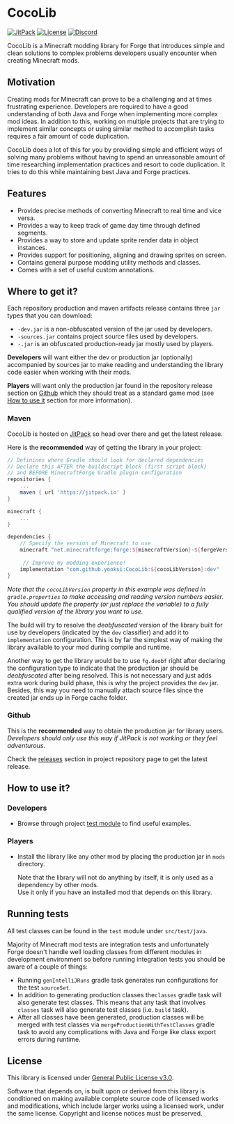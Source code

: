 # CocoLib

[![JitPack](https://jitpack.io/v/yooksi/CocoLib.svg)](https://jitpack.io/#yooksi/CocoLib) [![License](https://img.shields.io/github/license/yooksi/CocoLib)](https://www.gnu.org/licenses/) [![Discord](https://img.shields.io/discord/710517912485494794)](https://discord.gg/dKY9xW)

CocoLib is a Minecraft modding library for Forge that introduces simple and clean solutions to complex problems developers usually encounter when creating Minecraft mods.

## Motivation

Creating mods for Minecraft can prove to be a challenging and at times frustrating experience. Developers are required to have a good understanding of both Java and Forge when implementing more complex mod ideas. In addition to this, working on multiple projects that are trying to implement similar concepts or using similar method to accomplish tasks requires a fair amount of code duplication.

CocoLib does a lot of this for you by providing simple and efficient ways of solving many problems without having to spend an unreasonable amount of time researching implementation practices and resort to code duplication. It tries to do this while maintaining best Java and Forge practices.

## Features

- Provides precise methods of converting Minecraft to real time and vice versa.
- Provides a way to keep track of game day time through defined segments.
- Provides a way to store and update sprite render data in object instances.
- Provides support for positioning, aligning and drawing sprites on screen.
- Contains general purpose modding utility methods and classes.
- Comes with a set of useful custom annotations. 

## Where to get it?

Each repository production and maven artifacts release contains three `jar` types that you can download:

- `-dev.jar` is a non-obfuscated version of the jar used by developers.
- `-sources.jar` contains project source files used by developers.
- `-.jar` is an obfuscated production-ready jar mostly used by players. 

**Developers** will want either the dev or production jar (optionally) accompanied by sources jar to make reading and understanding the library code easier when working with their mods.

**Players** will want only the production jar found in the repository release section on [Github](#github) which they should treat as a standard game mod (see [How to use it](#players) section for more information).

### Maven

CocoLib is hosted on [JitPack](https://jitpack.io/#yooksi/CocoLib) so head over there and get the latest release.

Here is the **recommended** way of getting the library in your project:

```groovy
// Definines where Gradle should look for declared dependencies
// Declare this AFTER the buildscript block (first script block)
// and BEFORE MinecraftForge Gradle plugin configuration
repositories {
    ...
    maven { url 'https://jitpack.io' }
}

minecraft {
    ...
}

dependencies {
    // Specify the version of Minecraft to use
    minecraft "net.minecraftforge:forge:${minecraftVersion}-${forgeVersion}"
    
     // Improve my modding experience!
    implementation "com.github.yooksi:CocoLib:${cocoLibVersion}:dev"
}
```

*Note that the `cocoLibVersion` property in this example was defined in `gradle.properties` to make accessing and reading version numbers easier. You should update the property (or just replace the variable) to a fully qualified version of the library you want to use.*

The build will try to resolve the *deobfuscated* version of the library built for use by developers (indicated by the `dev` classifier) and add it to `implementation` configuration. This is by far the simplest way of making the library available to your mod during compile and runtime. 

Another way to get the library would be to use `fg.deobf` right after declaring the configuration type to indicate that the production jar should be *deobfuscated* after being resolved. This is not necessary and just adds extra work during build phase, this is why the project provides the `dev` jar. Besides, this way you need to manually attach source files since the created jar ends up in Forge cache folder.  

### Github

This is the **recommended** way to obtain the production jar for library users.  
*Developers should only use this way if JitPack is not working or they feel adventurous.*

Check the [releases](https://github.com/yooksi/CocoLib/releases) section in project repository page to get the latest release. 

 ## How to use it?

### Developers

- Browse through project [test module](https://github.com/yooksi/CocoLib/tree/master/src/test/java/io/yooksi/cocolib) to find useful examples.

### Players

- Install the library like any other mod by placing the production jar in `mods` directory. 

  Note that the library will not do anything by itself, it is only used as a dependency by other mods.  
  Use it only if you have an installed mod that depends on this library.

## Running tests

All test classes can be found in the `test` module under `src/test/java`. 


Majority of Minecraft mod tests are integration tests and unfortunately Forge doesn't handle well loading classes from different modules in development environment so before running integration tests you should be aware of a couple of things:

- Running `genIntelliJRuns` gradle task generates run configurations for the test `sourceSet`.
- In addition to generating production classes the`classes` gradle task will also generate test classes. This means that any task that involves `classes` task will also generate test classes (i.e. `build` task).
- After all classes have been generated, production classes will be merged with test classes via `mergeProductionWithTestClasses` gradle task to avoid any complications with Java and Forge like class export errors during runtime.

## License

This library is licensed under [General Public License v3.0](https://www.gnu.org/licenses).

Software that depends on, is built upon or derived from this library is conditioned on making available complete source code of licensed works and modifications, which include larger works using a licensed  work, under the same license. Copyright and license notices must be preserved.
